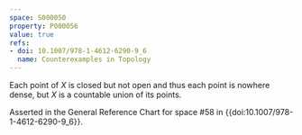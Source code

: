 ```yaml
---
space: S000050
property: P000056
value: true
refs:
- doi: 10.1007/978-1-4612-6290-9_6
  name: Counterexamples in Topology
---
```


Each point of $X$ is closed but not open and thus each point is nowhere dense, but $X$ is a countable union of its points.

Asserted in the General Reference Chart for space #58 in
{{doi:10.1007/978-1-4612-6290-9_6}}.
